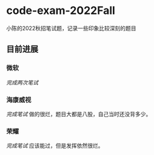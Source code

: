 # code-exam-2022Fall
小陈的2022秋招笔试题，记录一些印象比较深刻的题目

## 目前进展

### 微软
*完成两次笔试*

### 海康威视
*完成笔试*
做的很烂，题目大都是八股，自己当时还没背多少。

### 荣耀
*完成笔试*
应该能过，但是发挥依然很烂。
